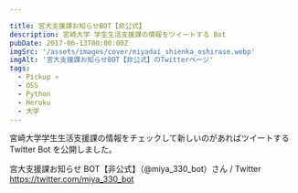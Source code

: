 ```yaml
---

title: 宮大支援課お知らせBOT【非公式】
description: 宮崎大学 学生生活支援課の情報をツイートする Bot
pubDate: 2017-06-13T00:00:00Z
imgSrc: '/assets/images/cover/miyadai_shienka_oshirase.webp'
imgAlt: '宮大支援課お知らせBOT【非公式】のTwitterページ'
tags:
  - Pickup ⭐️
  - OSS
  - Python
  - Heroku
  - 大学
---
```


宮崎大学学生生活支援課の情報をチェックして新しいのがあればツイートする Twitter Bot を公開しました。

宮大支援課お知らせ BOT【非公式】（@miya_330_bot）さん / Twitter
https://twitter.com/miya_330_bot
